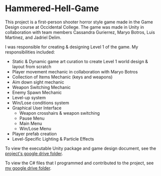 # Hammered-Hell-Game

This project is a first-person shooter horror style game made in the Game Design course at Occidental College. The game was made in Unity in collaboration with team members Cassandra Gurierrez, Maryo Botros, Luis Martinez, and Jadriel Delim. 

I was responsible for creating & designing Level 1 of the game. My responsibilities included:
* Static & Dynamic game art curation to create Level 1 world design & layout from scratch
* Player movement mechanic in collaboration with Maryo Botros
* Collection of Items Mechanic (keys and weapons)
* Aim down sight mechanic
* Weapon Switching Mechanic
* Enemy Spawn Mechanic
* Level-up system
* Win/Lose conditions system
* Graphical User Interface
  * Weapon crosshairs & weapon switching
  * Pause Menu
  * Main Menu
  * Win/Lose Menu
* Player prefab creation
* Level-Specific Lighting & Particle Effects
 

To view the executable Unity package and game design document, see the [project's google drive folder](https://drive.google.com/drive/u/0/folders/1-2FBXW62-aXnH0y8h--6eobEaoJ6b2ya). 


To view the C# files that I programmed and contributed to the project, see [my google drive folder](https://drive.google.com/drive/folders/1txgjgQpQkveI88YVUzdKOYAWS3gPaE7R?usp=sharing). 

